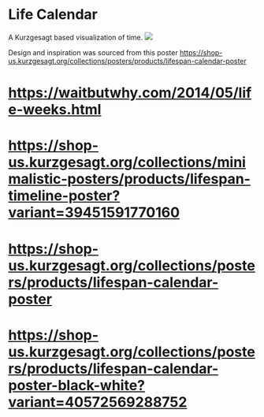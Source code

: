 # Life Calendar

A Kurzgesagt based visualization of time.
![](/public/demo.png)

Design and inspiration was sourced from this poster https://shop-us.kurzgesagt.org/collections/posters/products/lifespan-calendar-poster
# https://waitbutwhy.com/2014/05/life-weeks.html
# https://shop-us.kurzgesagt.org/collections/minimalistic-posters/products/lifespan-timeline-poster?variant=39451591770160
# https://shop-us.kurzgesagt.org/collections/posters/products/lifespan-calendar-poster
# https://shop-us.kurzgesagt.org/collections/posters/products/lifespan-calendar-poster-black-white?variant=40572569288752

